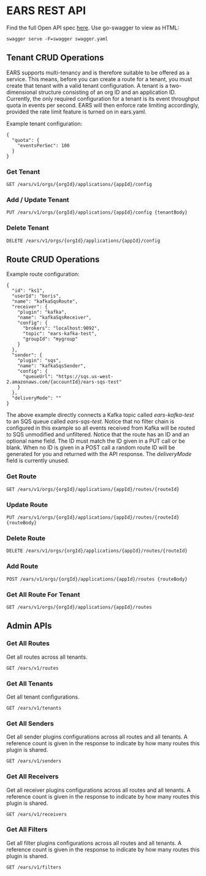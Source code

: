 # EARS REST API

Find the full Open API spec [here](../../internal/pkg/app/swagger.yaml). Use go-swagger to 
view as HTML:

```
swagger serve -F=swagger swagger.yaml
```

## Tenant CRUD Operations

EARS supports multi-tenancy and is therefore suitable to be offered as a service.
This means, before you can create a route for a tenant, you must create that tenant
with a valid tenant configuration. A tenant is a two-dimensional structure consisting
of an org ID and an application ID. Currently, the only required configuration for
a tenant is its event throughput quota in events per second. EARS will then enforce
rate limiting accordingly, provided the rate limit feature is turned on in ears.yaml.

Example tenant configuration:

```
{
  "quota": {
    "eventsPerSec": 100
  }
}
```

### Get Tenant

```
GET /ears/v1/orgs/{orgId}/applications/{appId}/config
```

### Add / Update Tenant

```
PUT /ears/v1/orgs/{orgId}/applications/{appId}/config {tenantBody}
```

### Delete Tenant

```
DELETE /ears/v1/orgs/{orgId}/applications/{appId}/config
```

## Route CRUD Operations

Example route configuration:

```
{
  "id": "ks1",
  "userId": "boris",
  "name": "kafkaSqsRoute",
  "receiver": {
    "plugin": "kafka",
    "name": "kafkaSqsReceiver",
    "config": {
      "brokers": "localhost:9092",
      "topic": "ears-kafka-test",
      "groupId": "mygroup"
    }
  },
  "sender": {
    "plugin": "sqs",
    "name": "kafkaSqsSender",
    "config": {
      "queueUrl": "https://sqs.us-west-2.amazonaws.com/{accountId}/ears-sqs-test"
    }
  },
  "deliveryMode": ""
}
```

The above example directly connects a Kafka topic called _ears-kafka-test_ to an SQS queue called
_ears-sqs-test_. Notice that no filter chain is configured in this example so all events received from 
Kafka will be routed to SQS unmodified and unfiltered. Notice that the route has an ID and an optional 
name field. The ID must match the ID given in a PUT call or be blank. When no ID is given in a POST 
call a random route ID will be generated for you and returned with the API response. The _deliveryMode_
field is currently unused.

### Get Route

```
GET /ears/v1/orgs/{orgId}/applications/{appId}/routes/{routeId}
```

### Update Route

```
PUT /ears/v1/orgs/{orgId}/applications/{appId}/routes/{routeId} {routeBody}
```

### Delete Route

```
DELETE /ears/v1/orgs/{orgId}/applications/{appId}/routes/{routeId}
```

### Add Route

```
POST /ears/v1/orgs/{orgId}/applications/{appId}/routes {routeBody}
```

### Get All Route For Tenant

```
GET /ears/v1/orgs/{orgId}/applications/{appId}/routes
```

## Admin APIs

### Get All Routes

Get all routes across all tenants.

```
GET /ears/v1/routes
```

### Get All Tenants

Get all tenant configurations.

```
GET /ears/v1/tenants
```

### Get All Senders

Get all sender plugins configurations across all routes and all tenants. A reference count is given in the
response to indicate by how many routes this plugin is shared.

```
GET /ears/v1/senders
```

### Get All Receivers

Get all receiver plugins configurations across all routes and all tenants. A reference count is given in the
response to indicate by how many routes this plugin is shared.

```
GET /ears/v1/receivers
```

### Get All Filters

Get all filter plugins configurations across all routes and all tenants. A reference count is given in the
response to indicate by how many routes this plugin is shared.

```
GET /ears/v1/filters
```
